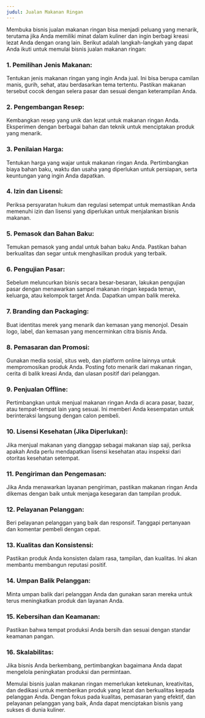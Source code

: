 ```yaml
---
judul: Jualan Makanan Ringan
---
```


Membuka bisnis jualan makanan ringan bisa menjadi peluang yang menarik, terutama jika Anda memiliki minat dalam kuliner dan ingin berbagi kreasi lezat Anda dengan orang lain. Berikut adalah langkah-langkah yang dapat Anda ikuti untuk memulai bisnis jualan makanan ringan:

### 1. **Pemilihan Jenis Makanan:**
Tentukan jenis makanan ringan yang ingin Anda jual. Ini bisa berupa camilan manis, gurih, sehat, atau berdasarkan tema tertentu. Pastikan makanan tersebut cocok dengan selera pasar dan sesuai dengan keterampilan Anda.

### 2. **Pengembangan Resep:**
Kembangkan resep yang unik dan lezat untuk makanan ringan Anda. Eksperimen dengan berbagai bahan dan teknik untuk menciptakan produk yang menarik.

### 3. **Penilaian Harga:**
Tentukan harga yang wajar untuk makanan ringan Anda. Pertimbangkan biaya bahan baku, waktu dan usaha yang diperlukan untuk persiapan, serta keuntungan yang ingin Anda dapatkan.

### 4. **Izin dan Lisensi:**
Periksa persyaratan hukum dan regulasi setempat untuk memastikan Anda memenuhi izin dan lisensi yang diperlukan untuk menjalankan bisnis makanan.

### 5. **Pemasok dan Bahan Baku:**
Temukan pemasok yang andal untuk bahan baku Anda. Pastikan bahan berkualitas dan segar untuk menghasilkan produk yang terbaik.

### 6. **Pengujian Pasar:**
Sebelum meluncurkan bisnis secara besar-besaran, lakukan pengujian pasar dengan menawarkan sampel makanan ringan kepada teman, keluarga, atau kelompok target Anda. Dapatkan umpan balik mereka.

### 7. **Branding dan Packaging:**
Buat identitas merek yang menarik dan kemasan yang menonjol. Desain logo, label, dan kemasan yang mencerminkan citra bisnis Anda.

### 8. **Pemasaran dan Promosi:**
Gunakan media sosial, situs web, dan platform online lainnya untuk mempromosikan produk Anda. Posting foto menarik dari makanan ringan, cerita di balik kreasi Anda, dan ulasan positif dari pelanggan.

### 9. **Penjualan Offline:**
Pertimbangkan untuk menjual makanan ringan Anda di acara pasar, bazar, atau tempat-tempat lain yang sesuai. Ini memberi Anda kesempatan untuk berinteraksi langsung dengan calon pembeli.

### 10. **Lisensi Kesehatan (Jika Diperlukan):**
Jika menjual makanan yang dianggap sebagai makanan siap saji, periksa apakah Anda perlu mendapatkan lisensi kesehatan atau inspeksi dari otoritas kesehatan setempat.

### 11. **Pengiriman dan Pengemasan:**
Jika Anda menawarkan layanan pengiriman, pastikan makanan ringan Anda dikemas dengan baik untuk menjaga kesegaran dan tampilan produk.

### 12. **Pelayanan Pelanggan:**
Beri pelayanan pelanggan yang baik dan responsif. Tanggapi pertanyaan dan komentar pembeli dengan cepat.

### 13. **Kualitas dan Konsistensi:**
Pastikan produk Anda konsisten dalam rasa, tampilan, dan kualitas. Ini akan membantu membangun reputasi positif.

### 14. **Umpan Balik Pelanggan:**
Minta umpan balik dari pelanggan Anda dan gunakan saran mereka untuk terus meningkatkan produk dan layanan Anda.

### 15. **Kebersihan dan Keamanan:**
Pastikan bahwa tempat produksi Anda bersih dan sesuai dengan standar keamanan pangan.

### 16. **Skalabilitas:**
Jika bisnis Anda berkembang, pertimbangkan bagaimana Anda dapat mengelola peningkatan produksi dan permintaan.

Memulai bisnis jualan makanan ringan memerlukan ketekunan, kreativitas, dan dedikasi untuk memberikan produk yang lezat dan berkualitas kepada pelanggan Anda. Dengan fokus pada kualitas, pemasaran yang efektif, dan pelayanan pelanggan yang baik, Anda dapat menciptakan bisnis yang sukses di dunia kuliner.